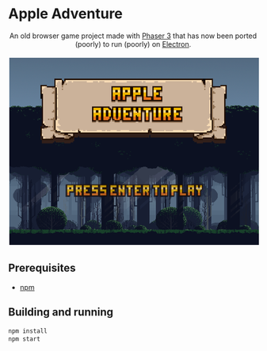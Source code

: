 # Apple Adventure

<div align='center'>
    <div>
    An old browser game project made with <a target='_blank' href='https://phaser.io/phaser3'>Phaser 3</a> that has now been ported (poorly) to run (poorly) on <a target='_blank' href='https://www.electronjs.org/'>Electron</a>.
    </div>
    <br>
    <img src='assets/screenshot.png' alt='icon' width='600px' style="border:2px solid white;">
</div>

## Prerequisites
- [npm](https://www.npmjs.com/)

## Building and running
```
npm install
npm start
```
